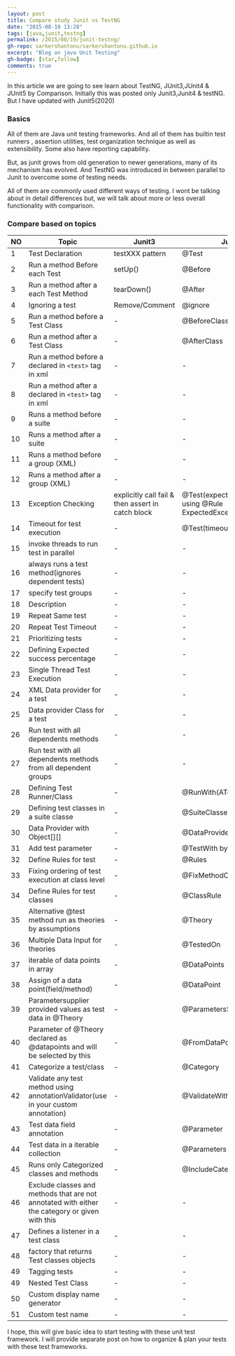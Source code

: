 ```yaml
---
layout: post
title: Compare study Junit vs TestNG
date: "2015-08-19 13:28"
tags: [java,junit,testng]
permalink: /2015/08/19/junit-testng/
gh-repo: sarkershantonu/sarkershantonu.github.io
excerpt: "Blog on java Unit Testing"
gh-badge: [star,follow]
comments: true
---
```

In this article we are going to see learn about TestNG, JUnit3,JUnit4 & JUnit5 by Comparison. Initially this was posted only Junit3,Junit4 & testNG. But I have updated with Junit5(2020)

### Basics 
All of them are Java  unit testing frameworks. And all of them has builtin test runners , assertion utilities, test organization technique as well as extensibility. Some also have reporting capability. 

But, as junit grows from old generation to newer generations, many of its mechanism has evolved. And TestNG was introduced in between parallel to Junit to overcome some of testing needs. 

All of them are commonly used different ways of testing. I wont be talking about in detail differences but, we will talk about more or less overall functionality with comparison. 

### Compare based on topics

| NO | Topic |Junit3|Junit4|Junit5|TestNG|
|-------|-------|-------|-------|-------|-------|
|1|Test Declaration|testXXX pattern |@Test|@Test|@Test|
|2|Run a method Before each Test|setUp()|@Before|@BeforeEach|@BeforeMethod|
|3|Run a method after a each Test Method|tearDown()|@After|-|@AfterMethod|
|4|Ignoring a test|Remove/Comment|@ignore|@Disabled|@Test(enabled=false)|
|5|Run a method before a Test Class|-|@BeforeClass|-|@BeforeClass|
|6|Run a method after a Test Class|-|@AfterClass|-|@AfterClass|
|7|Run a method before a declared in ```<test>``` tag in xml |-|-|-|@BeforeTest|
|8|Run a method after a declared in ```<test>``` tag in xml |-|-|-|@AfterTest|
|9|Runs a method before a suite|-|-|-|@BeforeSuite|
|10|Runs a method after a suite|-|-|-|@AfterSuite|
|11|Runs a method before a group (XML)|-|-|-|@BeforeGroups|
|12|Runs a method after a group (XML)|-|-|-|@AfterGroups|
|13|Exception Checking|explicitly call fail & then assert in catch block|@Test(expected = <Name of the Exception>.class) or using @Rule ExpectedException |Using Exception in an Executable functional interface |@Test(expectedExceptions = ExceptionClassName.class)|
|14|Timeout for test execution|-|@Test(timeout = 1000)|@Timeout (value=long type)|@Test(timeout = timeoutinmilisecond)|
|15|invoke threads to run test in parallel|-|-|-|@Test(threadPoolSize = threadNumber)|
|16|always runs a test method(ignores dependent tests)|-|-|-|@Test(alwaysRun=true)|
|17|specify test groups |-|-|-|@Test(groups = Name of the group specified in XML)|
|18|Description|-|-|-|@Test(description=The description for the tests)|
|19|Repeat Same test|-|-|@RepeatedTest|@Test(invocationCount=integer)|
|20|Repeat Test Timeout|-|-|-|@Test(invocationTimeOut=)|
|21|Prioritizing tests|-|-|-|@Test(priority=integer)|
|22|Defining Expected success percentage|-|-|-|@Test(successPercentage=integer)|
|23|Single Thread Test Execution|-|-|-|@Test(singleThreaded=true)|
|24|XML Data provider for a test|-|-|-|@Test(dataProvider=NameOfProvider)|
|25|Data provider Class for a test|-|-|-|@Test(dataProviderClass=DataProviderClassName.class|
|26|Run test with all dependents methods|-|-|-|@Test(dependsOnMethods=Name of all methods)|
|27|Run test with all dependents methods from all dependent groups|-|-|-|@Test(dependsOnGroups=Name of all Groups)|
|28|Defining Test Runner/Class|-|@RunWith(ATestRunner.class)|-|-|
|29|Defining test classes in a suite classe|-|@SuiteClasses|-|-|
|30|Data Provider with Object[][]|-|@DataProvider from [TNG](https://github.com/TNG/junit-dataprovider)|-|@DataProvider|
|31|Add test parameter|-|@TestWith by [zohhak](https://github.com/piotrturski/zohhak)|-|-|
|32|Define Rules for test |-|@Rules|-|-|
|33|Fixing ordering of test execution at class level|-|@FixMethodOrder|@Order,@TestMethodOrder|-|
|34|Define Rules for test classes|-|@ClassRule|-|-|
|35|Alternative @test method run as theories by assumptions|-|@Theory|-|-|
|36|Multiple Data Input for theories|-|@TestedOn|-|-|
|37|iterable of data points in array|-|@DataPoints|-|-|
|38|Assign of a data point(field/method)|-|@DataPoint|-|-|
|39|Parametersupplier provided values as test data in @Theory|-|@ParametersSuppliedBy|-|-|
|40|Parameter of @Theory declared as @datapoints and will be selected by this|-|@FromDataPoints|-|-|
|41|Categorize a test/class|-|@Category|-|-|
|42|Validate any test method using annotationValidator(use in your custom annotation)|-|@ValidateWith|-|-|
|43|Test data field annotation|-|@Parameter|-|-|
|44|Test data in a iterable collection|-|@Parameters|-|@parameters={arrayOfStrings}|
|45|Runs only Categorized classes and methods|-|@IncludeCategory|-|-|
|46|Exclude classes and methods that are not annotated with either the category or given with this|-|-|-|-|
|47|Defines a listener in a test class|-|-|-|@Listeners|
|48|factory that returns Test classes objects|-|-|@TestFactory|@Factory|
|49|Tagging tests|-|-|@Tag,@Tags|-|
|49|Nested Test Class |-|-|@Nested|-|
|50|Custom display name generator|-|-|@DisplayNameGeneration|-|
|51|Custom test name|-|-|@DisplayName|-|
I hope, this will give basic idea to start testing with these unit test framework. I will provide separate post on how to organize & plan your tests with these test frameworks.
